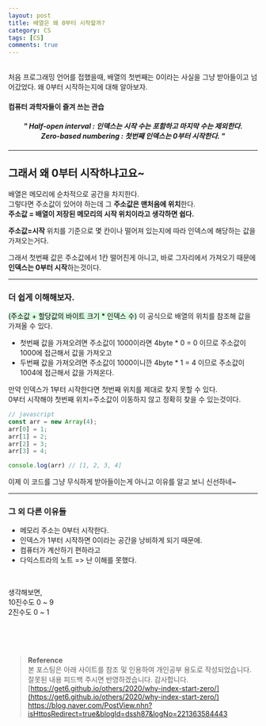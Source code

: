 ```yaml
---
layout: post
title: 배열은 왜 0부터 시작할까?
category: CS
tags: [CS]
comments: true
---
```

<br>
처음 프로그래밍 언어를 접했을때, 배열의 첫번째는 0이라는 사실을 그냥 받아들이고 넘어갔었다.   
왜 0부터 시작하는지에 대해 알아보자. 

#### 컴퓨터 과학자들이 즐겨 쓰는 관습

#### *<center>" Half-open interval : 인덱스는 시작 수는 포함하고 마지막 수는 제외한다.<br> Zero-based numbering : 첫번째 인덱스는 0부터 시작한다. "</center>*

---

## 그래서 왜 0부터 시작하냐고요~
 
 
배열은 메모리에 순차적으로 공간을 차지한다.   
그렇다면 주소값이 있어야 하는데 그 **주소값은  맨처음에 위치**한다.   
**주소값 = 배열이 저장된 메모리의 시작 위치이라고 생각하면 쉽다.**
 
**주소값=시작** 위치를 기준으로 몇 칸이나 떨어져 있는지에 따라 인덱스에 해당하는 값을 가져오는거다.
 
그래서 첫번째 값은 주소값에서 1칸 떨어진게 아니고, 바로 그자리에서 가져오기 때문에 **인덱스는 0부터 시작**하는것이다.
 
---

### 더 쉽게 이해해보자.
 
<mark style='background-color: #dcffe4'>(주소값 + 할당값의 바이트 크기 * 인덱스 수)</mark> 이 공식으로 배열의 위치를 참조해 값을 가져올 수 있다.
 
- 첫번째 값을 가져오려면 주소값이 1000이라면 4byte * 0 = 0 이므로 주소값이 1000에 접근해서 값을 가져오고
- 두번째 값을 가져오려면 주소값이 1000이니깐 4byte * 1 = 4 이므로 주소값이 1004에 접근해서 값을 가져온다.

만약 인덱스가 1부터 시작한다면 첫번째 위치를 제대로 찾지 못할 수 있다.   
0부터 시작해야 첫번째 위치=주소값이 이동하지 않고 정확히 찾을 수 있는것이다.

```javascript
// javascript
const arr = new Array(4);
arr[0] = 1;
arr[1] = 2;
arr[2] = 3;
arr[3] = 4;

console.log(arr) // [1, 2, 3, 4]
```

이제 이 코드를 그냥 무식하게 받아들이는게 아니고 이유를 알고 보니 신선하네~

---

### 그 외 다른 이유들
- 메모리 주소는 0부터 시작한다.
- 인덱스가 1부터 시작하면 0이라는 공간을 낭비하게 되기 때문에.
- 컴퓨터가 계산하기 편하라고
- 다익스트라의 노트 => 난 이해를 못했다.

<br>

생각해보면,   
10진수도 0 ~ 9   
2진수도 0 ~ 1 

<br>
<br>
<br>

>**Reference**   
본 포스팅은 아래 사이트를 참조 및 인용하여 개인공부 용도로 작성되었습니다.   
잘못된 내용 피드백 주시면 반영하겠습니다. 감사합니다.   
[https://get6.github.io/others/2020/why-index-start-zero/](https://get6.github.io/others/2020/why-index-start-zero/)   
[https://blog.naver.com/PostView.nhn?isHttpsRedirect=true&blogId=dssh87&logNo=221363584443 ](https://blog.naver.com/PostView.nhn?isHttpsRedirect=true&blogId=dssh87&logNo=221363584443)
